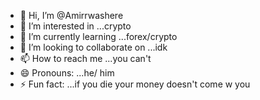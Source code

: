 - 👋 Hi, I’m @Amirrwashere
- 👀 I’m interested in ...crypto
- 🌱 I’m currently learning ...forex/crypto 
- 💞️ I’m looking to collaborate on ...idk
- 📫 How to reach me ...you can't 
- 😄 Pronouns: ...he/ him
- ⚡ Fun fact: ...if you die your money doesn't come w you

<!---
Amirrwashere/Amirrwashere is a ✨ special ✨ repository because its `README.md` (this file) appears on your GitHub profile.
You can click the Preview link to take a look at your changes.
--->
